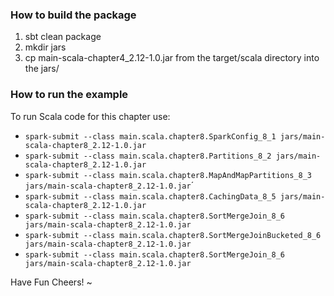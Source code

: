 ### How to build the package
 1. sbt clean package
 2. mkdir jars
 3. cp main-scala-chapter4_2.12-1.0.jar from the target/scala directory into the jars/

### How to run the example
To run Scala code for this chapter use:

 * `spark-submit --class main.scala.chapter8.SparkConfig_8_1 jars/main-scala-chapter8_2.12-1.0.jar`
 * `spark-submit --class main.scala.chapter8.Partitions_8_2 jars/main-scala-chapter8_2.12-1.0.jar`
 * `spark-submit --class main.scala.chapter8.MapAndMapPartitions_8_3 jars/main-scala-chapter8_2.12-1.0.jar`´
 * `spark-submit --class main.scala.chapter8.CachingData_8_5 jars/main-scala-chapter8_2.12-1.0.jar`
 * `spark-submit --class main.scala.chapter8.SortMergeJoin_8_6 jars/main-scala-chapter8_2.12-1.0.jar`
 * `spark-submit --class main.scala.chapter8.SortMergeJoinBucketed_8_6 jars/main-scala-chapter8_2.12-1.0.jar`
 * `spark-submit --class main.scala.chapter8.SortMergeJoin_8_6 jars/main-scala-chapter8_2.12-1.0.jar`

Have Fun
Cheers!
~
